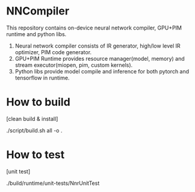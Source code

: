 # NNCompiler

This repository contains on-device neural network compiler, GPU+PIM runtime and python libs.
1) Neural network compiler consists of IR generator, high/low level IR optimizer, PIM code generator.
2) GPU+PIM Runtime provides resource manager(model, memory) and stream executor(miopen, pim, custom kernels).
3) Python libs provide model compile and inference for both pytorch and tensorflow in runtime.

# How to build

[clean build & install]

./script/build.sh all -o .

# How to test

[unit test]

./build/runtime/unit-tests/NnrUnitTest
